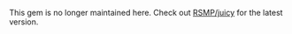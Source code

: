 This gem is no longer maintained here.  Check out [RSMP/juicy](https://github.com/RSMP/juicy) for the latest version.
